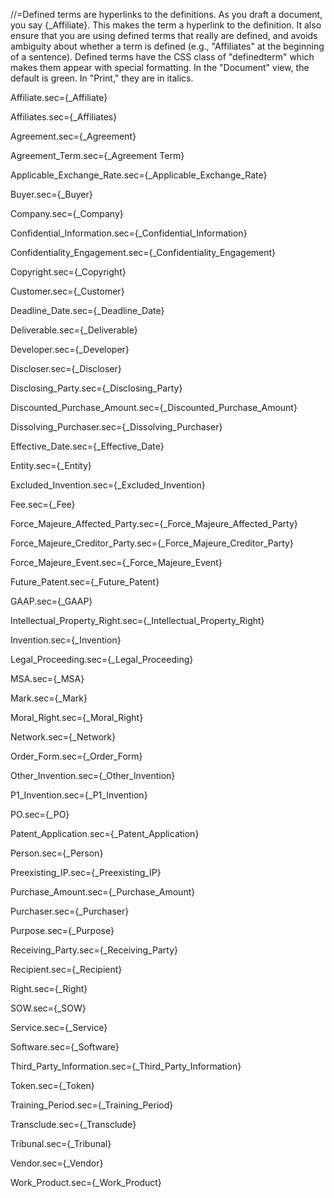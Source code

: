 //=Defined terms are hyperlinks to the definitions.  As you draft a document, you say {_Affiliate}.  This makes the term a hyperlink to the definition.  It also ensure that you are using defined terms that really are defined, and avoids ambiguity about whether a term is defined (e.g., "Affiliates" at the beginning of a sentence).  Defined terms have the CSS class of "definedterm" which makes them appear with special formatting.  In the "Document" view, the default is green.  In "Print," they are in italics.

Affiliate.sec={_Affiliate}

Affiliates.sec={_Affiliates}

Agreement.sec={_Agreement}

Agreement_Term.sec={_Agreement Term}

Applicable_Exchange_Rate.sec={_Applicable_Exchange_Rate}

Buyer.sec={_Buyer}

Company.sec={_Company}

Confidential_Information.sec={_Confidential_Information}

Confidentiality_Engagement.sec={_Confidentiality_Engagement}

Copyright.sec={_Copyright}

Customer.sec={_Customer}

Deadline_Date.sec={_Deadline_Date}

Deliverable.sec={_Deliverable}

Developer.sec={_Developer}

Discloser.sec={_Discloser}

Disclosing_Party.sec={_Disclosing_Party}

Discounted_Purchase_Amount.sec={_Discounted_Purchase_Amount}

Dissolving_Purchaser.sec={_Dissolving_Purchaser}

Effective_Date.sec={_Effective_Date}

Entity.sec={_Entity}

Excluded_Invention.sec={_Excluded_Invention}

Fee.sec={_Fee}

Force_Majeure_Affected_Party.sec={_Force_Majeure_Affected_Party}

Force_Majeure_Creditor_Party.sec={_Force_Majeure_Creditor_Party}

Force_Majeure_Event.sec={_Force_Majeure_Event}

Future_Patent.sec={_Future_Patent}

GAAP.sec={_GAAP}

Intellectual_Property_Right.sec={_Intellectual_Property_Right}

Invention.sec={_Invention}

Legal_Proceeding.sec={_Legal_Proceeding}

MSA.sec={_MSA}

Mark.sec={_Mark}

Moral_Right.sec={_Moral_Right}

Network.sec={_Network}

Order_Form.sec={_Order_Form}

Other_Invention.sec={_Other_Invention}

P1_Invention.sec={_P1_Invention}

PO.sec={_PO}

Patent_Application.sec={_Patent_Application}

Person.sec={_Person}

Preexisting_IP.sec={_Preexisting_IP}

Purchase_Amount.sec={_Purchase_Amount}

Purchaser.sec={_Purchaser}

Purpose.sec={_Purpose}

Receiving_Party.sec={_Receiving_Party}

Recipient.sec={_Recipient}

Right.sec={_Right}

SOW.sec={_SOW}

Service.sec={_Service}

Software.sec={_Software}

Third_Party_Information.sec={_Third_Party_Information}

Token.sec={_Token}

Training_Period.sec={_Training_Period}

Transclude.sec={_Transclude}

Tribunal.sec={_Tribunal}

Vendor.sec={_Vendor}

Work_Product.sec={_Work_Product}
